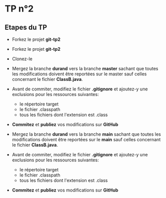 # TP n°2

## Etapes du TP

* Forkez le projet **git-tp2**
* Forkez le projet **git-tp2**
* Clonez-le
* Mergez la branche **durand** vers la branche **master** sachant que toutes les modifications doivent être reportées sur le master sauf celles concernant le fichier **ClassB.java**.
* Avant de commiter, modifiez le fichier **.gitignore** et ajoutez-y une exclusions pour les ressources suivantes:
  * le répertoire target
  * le fichier .classpath
  * tous les fichiers dont l'extension est .class
* **Commitez** et **publiez** vos modifications sur **GitHub**

* Mergez la branche **durand** vers la branche **main** sachant que toutes les modifications doivent être reportées sur le **main** sauf celles concernant le fichier **ClassB.java**.
* Avant de commiter, modifiez le fichier **.gitignore** et ajoutez-y une exclusions pour les ressources suivantes:
  * le répertoire target
  * le fichier .classpath
  * tous les fichiers dont l'extension est .class
* **Commitez** et **publiez** vos modifications sur **GitHub**
